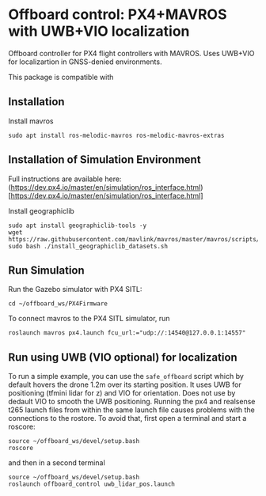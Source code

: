 # Offboard control: PX4+MAVROS with UWB+VIO localization

Offboard controller for PX4 flight controllers with MAVROS. Uses UWB+VIO for localizartion in GNSS-denied environments.

This package is compatible with 

## Installation

Install mavros
```
sudo apt install ros-melodic-mavros ros-melodic-mavros-extras
```

## Installation of Simulation Environment

Full instructions are available here: (https://dev.px4.io/master/en/simulation/ros_interface.html)[https://dev.px4.io/master/en/simulation/ros_interface.html]


Install geographiclib
```
sudo apt install geographiclib-tools -y
wget https://raw.githubusercontent.com/mavlink/mavros/master/mavros/scripts/install_geographiclib_datasets.sh
sudo bash ./install_geographiclib_datasets.sh
```





## Run Simulation

Run the Gazebo simulator with PX4 SITL:
```
cd ~/offboard_ws/PX4Firmware
```

To connect mavros to the PX4 SITL simulator, run
```
roslaunch mavros px4.launch fcu_url:="udp://:14540@127.0.0.1:14557"
```

## Run using UWB (VIO optional) for localization

To run a simple example, you can use the `safe_offboard` script which by default hovers the drone 1.2m over its starting position. It uses UWB for positioning (tfmini lidar for z) and VIO for orientation. Does not use by dedault VIO to smooth the UWB positioning. Running the px4 and realsense t265 launch files from within the same launch file causes problems with the connections to the rostore. To avoid that, first open a terminal and start a roscore:

```
source ~/offboard_ws/devel/setup.bash
roscore
```

and then in a second terminal

```
source ~/offboard_ws/devel/setup.bash
roslaunch offboard_control uwb_lidar_pos.launch
```
